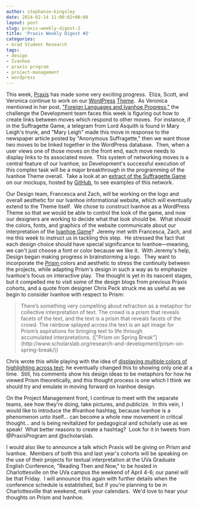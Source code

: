 ```yaml
---
author: stephanie-kingsley
date: 2014-02-14 11:00:02+00:00
layout: post
slug: praxis-weekly-digest-2
title: 'Praxis Weekly Digest #2'
categories:
- Grad Student Research
tags:
- design
- Ivanhoe
- praxis program
- project-management
- wordpress
---
```


This week, [Praxis](http://praxis.scholarslab.org/) has made some very exciting progress.  Eliza, Scott, and Veronica continue to work on our [WordPress](http://wordpress.org/) [Theme](http://wordpress.org/themes/).  As Veronica mentioned in her post, ["Foreign Languages and Ivanhoe Progress,"](http://www.scholarslab.org/grad-student-research/foreign-languages-and-ivanhoe-progress/) the challenge the Development team faces this week is figuring out how to create links between moves which respond to other moves.  For instance, if in the Suffragette Game, a telegram from Lord Asquith is found in Mary Leigh's trunk, and "Mary Leigh" made this move in response to the newspaper article posted by "Anonymous Suffragette," then we want those two moves to be linked together in the WordPress database.  Then, when a user views one of those moves on the front end, each move needs to display links to its associated move.  This system of networking moves is a central feature of our Ivanhoe, so Development's successful execution of this complex task will be a major breakthrough in the programming of the Ivanhoe Theme overall.  Take a look at an [extract of the Suffragette Game](http://scholarslab.github.io/ivanhoe-mockups/game.html) on our mockups, hosted by [GitHub](https://github.com/), to see examples of this network.

Our Design team, Francesca and Zach, will be working on the logo and overall aesthetic for our Ivanhoe informational website, which will eventually extend to the Theme itself.  We chose to construct Ivanhoe as a WordPress Theme so that we would be able to control the look of the game, and now our designers are working to decide what that look should be.  What should the colors, fonts, and graphics of the website communicate about our interpretation of the [Ivanhoe Game](http://www.ivanhoegame.org/?page_id=21)?  Jeremy met with Francesca, Zach, and me this week to instruct us in tackling this step.  He stressed the fact that each design choice should have special significance to Ivanhoe—meaning, we can't just choose a font or color because we like it.  With Jeremy's help, Design began making progress in brainstorming a logo.  They want to incorporate the [Prism ](http://prism.scholarslab.org/)colors and aesthetic to stress the continuity between the projects, while adapting Prism's design in such a way as to emphasize Ivanhoe's focus on interactive play.  The thought is yet in its nascent stages, but it compelled me to visit some of the design blogs from previous Praxis cohorts, and a quote from designer Chris Peck struck me as useful as we begin to consider Ivanhoe with respect to Prism:


<blockquote>There’s something very compelling about refraction as a metaphor for collective interpretation of text. The crowd is a prism that reveals facets of the text, and the text is a prism that reveals facets of the crowd. The rainbow splayed across the text is an apt image for Prism’s aspirations for bringing text to life through accumulated interpretations. (["Prism on Spring Break"](http://www.scholarslab.org/research-and-development/prism-on-spring-break/))</blockquote>


Chris wrote this while playing with the idea of [displaying multiple colors of highlighting across text](http://www.scholarslab.org/grad-student-research/gradient-highlights/); he eventually changed this to showing only one at a time.  Still, his comments show his design ideas to be metaphors for how he viewed Prism theoretically, and this thought process is one which I think we should try and emulate in moving forward on Ivanhoe design.

On the Project Management front, I continue to meet with the separate teams, see how they're doing, take pictures, and publicize.  In this vein, I would like to introduce the #Ivanhoe hashtag, because Ivanhoe is a phenomenon unto itself... can become a whole new movement in critical thought... and is being revitalized for pedagogical and scholarly use as we speak!  What better reasons to create a hashtag?  Look for it in tweets from @PraxisProgram and @scholarslab.

I would also like to announce a talk which Praxis will be giving on Prism and Ivanhoe.  Members of both this and last year's cohorts will be speaking on the use of their projects for textual interpretation at the UVa Graduate English Conference, "Reading Then and Now," to be hosted in Charlottesville on the UVa campus the weekend of April 4-6; our panel will be that Friday.  I will announce this again with further details when the conference schedule is established, but if you're planning to be in Charlottesville that weekend, mark your calendars.  We'd love to hear your thoughts on Prism and Ivanhoe.

